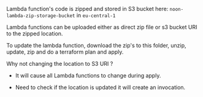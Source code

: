 Lambda function's code is zipped and stored in S3 bucket here: `noon-lambda-zip-storage-bucket` in `eu-central-1`

Lambda functions can be uploaded either as direct zip file or s3 bucket URI to the zipped location.

To update the lambda function, download the zip's to this folder, unzip, update, zip  and do a terraform plan and apply.

Why not changing the location to S3 URI ?

- It will cause all Lambda functions to change during apply. 

- Need to check if the location is updated it will create an invocation.